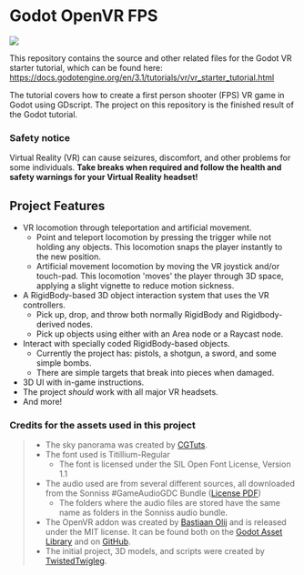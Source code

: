 # Godot OpenVR FPS

![](https://docs.godotengine.org/en/3.1/_images/starter_vr_tutorial_sword.png)

This repository contains the source and other related files for the Godot VR starter tutorial, which can be found here:
https://docs.godotengine.org/en/3.1/tutorials/vr/vr_starter_tutorial.html

The tutorial covers how to create a first person shooter (FPS) VR game in Godot using GDscript. The project on this repository is the finished result of the Godot tutorial.

### Safety notice

Virtual Reality (VR) can cause seizures, discomfort, and other problems for some individuals. **Take breaks when required and follow the health and safety warnings for your Virtual Reality headset!**

## Project Features

* VR locomotion through teleportation and artificial movement.
  * Point and teleport locomotion by pressing the trigger while not holding any objects. This locomotion snaps the player instantly to the new position.
  * Artificial movement locomotion by moving the VR joystick and/or touch-pad. This locomotion 'moves' the player through 3D space, applying a slight vignette to reduce motion sickness.
* A RigidBody-based 3D object interaction system that uses the VR controllers.
  * Pick up, drop, and throw both normally RigidBody and Rigidbody-derived nodes.
  * Pick up objects using either with an Area node or a Raycast node.
* Interact with specially coded RigidBody-based objects.
  * Currently the project has: pistols, a shotgun, a sword, and some simple bombs.
  * There are simple targets that break into pieces when damaged.
* 3D UI with in-game instructions.
* The project *should* work with all major VR headsets.
* And more!

### Credits for the assets used in this project

> * The sky panorama was created by [CGTuts](https://cgi.tutsplus.com/articles/freebie-8-awesome-ocean-hdris--cg-5684).
> * The font used is Titillium-Regular
>   * The font is licensed under the SIL Open Font License, Version 1.1
> * The audio used are from several different sources, all downloaded from the Sonniss #GameAudioGDC Bundle ([License PDF](https://sonniss.com/gdc-bundle-license/))
>   * The folders where the audio files are stored have the same name as folders in the Sonniss audio bundle.
> * The OpenVR addon was created by [Bastiaan Olij](https://github.com/BastiaanOlij) and is released under the MIT license. It can be found both on the [Godot Asset Library](https://godotengine.org/asset-library/asset/150) and on [GitHub](https://github.com/GodotVR/godot-openvr-asset).
> * The initial project, 3D models, and scripts were created by [TwistedTwigleg](https://github.com/TwistedTwigleg).
